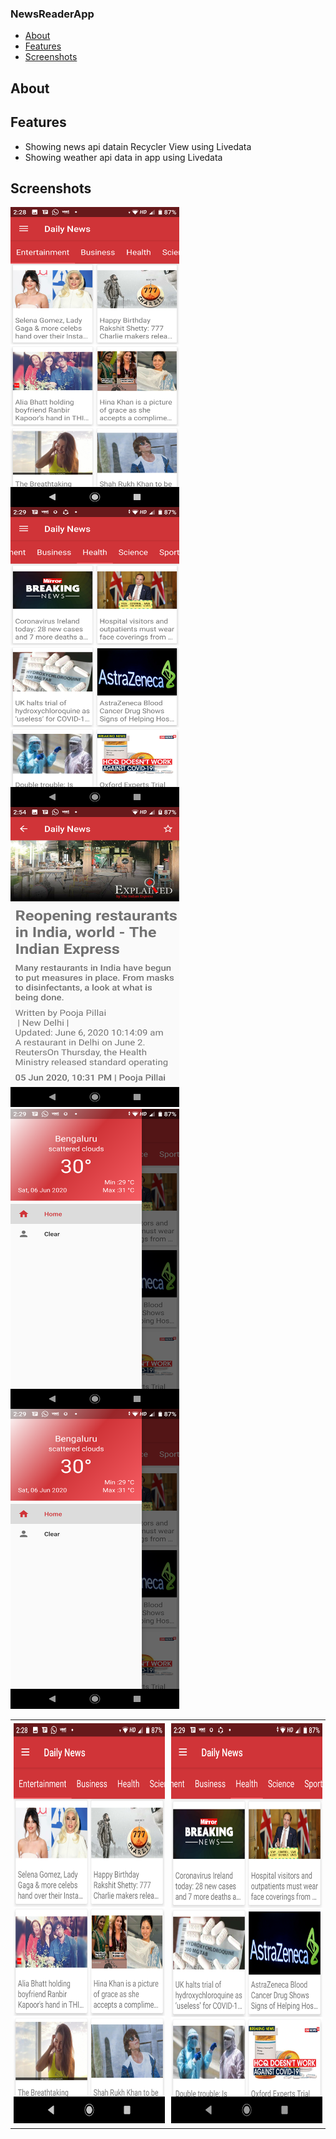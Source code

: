 ### NewsReaderApp

* [About](#about)
* [Features](#features)
* [Screenshots](#screenshots)

## About

## Features

* Showing news api datain Recycler View using Livedata
* Showing weather api data in app using Livedata

## Screenshots

<img align="left" height = "480" width ="270" src="https://raw.githubusercontent.com/SapnaPanjabi/NewsReaderApp/master/screenshots/image1.png">
<img align="left" height = "480" width ="270" src="https://raw.githubusercontent.com/SapnaPanjabi/NewsReaderApp/master/screenshots/image2.png">
<img height = "480" width ="270" src="https://raw.githubusercontent.com/SapnaPanjabi/NewsReaderApp/master/screenshots/image3.png">
<img align="left" height = "480" width ="270" src="https://raw.githubusercontent.com/SapnaPanjabi/NewsReaderApp/master/screenshots/image5.png">
<img height = "480" width ="270" src="https://raw.githubusercontent.com/SapnaPanjabi/NewsReaderApp/master/screenshots/image5.png">

<table width=100%>
  <tr>
    <td width=50% style="margin: 20px; padding: 5px;"><img height = "640" width ="360" src="https://raw.githubusercontent.com/SapnaPanjabi/NewsReaderApp/master/screenshots/image1.png"></td>
    <td width = 50% style="margin: 20px; padding: 5px;"><img height = "640" width ="360" src="https://raw.githubusercontent.com/SapnaPanjabi/NewsReaderApp/master/screenshots/image2.png"></td>
  </tr>
 </table>
